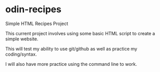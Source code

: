# odin-recipes
Simple HTML Recipes Project

This current project involves using some basic HTML script to create a simple website. 

This will test my ability to use git/github as well as practice my coding/syntax. 

I will also have more practice using the command line to work.